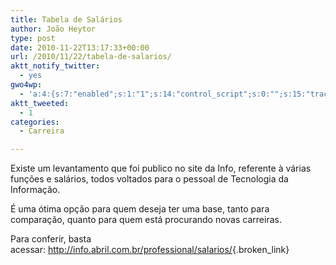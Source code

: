 ```yaml
---
title: Tabela de Salários
author: João Heytor
type: post
date: 2010-11-22T13:17:33+00:00
url: /2010/11/22/tabela-de-salarios/
aktt_notify_twitter:
  - yes
gwo4wp:
  - 'a:4:{s:7:"enabled";s:1:"1";s:14:"control_script";s:0:"";s:15:"tracking_script";s:0:"";s:17:"conversion_script";s:0:"";}'
aktt_tweeted:
  - 1
categories:
  - Carreira

---
```

Existe um levantamento que foi publico no site da Info, referente à várias funções e salários, todos voltados para o pessoal de Tecnologia da Informação.

É uma ótima opção para quem deseja ter uma base, tanto para comparação, quanto para quem está procurando novas carreiras.

Para conferir, basta acessar: <http://info.abril.com.br/professional/salarios/>{.broken_link}